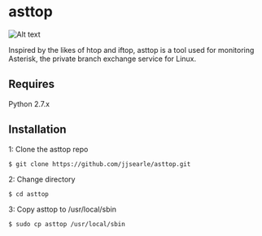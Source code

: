 asttop
======

![Alt text](http://i.imgur.com/FNAxJTG.png "Title Image")

Inspired by the likes of htop and iftop, asttop is a tool used for monitoring Asterisk, the private branch exchange service for Linux.

Requires
--------

Python 2.7.x

Installation
------------

1: Clone the asttop repo 

```clone
$ git clone https://github.com/jjsearle/asttop.git
```

2: Change directory
```changedir
$ cd asttop
```

3: Copy asttop to /usr/local/sbin 
```copy
$ sudo cp asttop /usr/local/sbin
```

